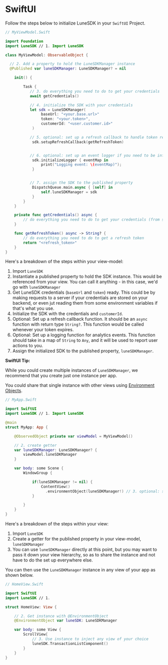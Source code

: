 # SwiftUI

Follow the steps below to initialize LuneSDK in your `SwiftUI` Project.

```swift
// MyViewModel.Swift

import Foundation
import LuneSDK // 1. Import LuneSDK

class MyViewModel: ObservableObject {

  // 2. Add a property to hold the LuneSDKManager instance
  @Published var luneSDKManager: LuneSDKManager? = nil

    init() {

        Task {
           // 3. do everything you need to do to get your credentials
           await getCredentials()

           // 4. initialize the SDK with your credentials
           let sdk = LuneSDKManager(
                baseUrl: "<your.base.url>"
                token: "<your.token>",
                customerId: "<user.customer.id>"
            )

           // 5. optional: set up a refresh callback to handle token refresh
            sdk.setupRefreshCallback(getRefreshToken)


           // 6. optional: set up an event logger if you need to be informed about user actions in the SDK (for analytics)
            sdk.initializeLogger { eventMap in
                print("Logging event: \(eventMap)");
            }


           // 7. assign the SDK to the published property
            DispatchQueue.main.async { [self] in
                self.luneSDKManager = sdk
            }
        }
    }

    private func getCredentials() async {
        // do everything you need to do to get your credentials (from server, or env, etc)
    }

    func getRefreshToken() async -> String? {
        // do everything you need to do to get a refresh token
        return "<refresh_token>"
    }
}
```

Here's a breakdown of the steps within your view-model:

1.  Import `LuneSDK`
2.  Instantiate a published property to hold the SDK instance. This
    would be referenced from your view. You can call it anything - in
    this case, we'd go with `luneSDKManager`
3.  Get LuneSDK credentials (`baseUrl` and `token`) ready. This could be
    by making requests to a server if your credentials are stored on
    your backend, or even jut reading them from some environment
    variables if that's what you use.
4.  Initialize the SDK with the credentials and `customerId`.
5.  Optional: Set up a refresh callback function. It should be an
    `async` function with return type `String?`. This function would be
    called whenever your token expires.
6.  Optional: Set up a logging function for analytics events. This
    function should take in a map of `String` to `Any`, and it will be
    used to report user actions to you.
7.  Assign the initialized SDK to the published property,
    `luneSDKManager`.

**SwiftUI Tip:**

While you could create multiple instances of `LuneSDKManager`, we
recommend that you create just one instance per app.

You could share that single instance with other views using [Environment
Objects](https://developer.apple.com/documentation/swiftui/managing-model-data-in-your-app#:~:text=Share%20an%20object%20throughout%20your%20app).

```swift
// MyApp.Swift

import SwiftUI
import LuneSDK // 1. Import LuneSDK

@main
struct MyApp: App {

    @ObservedObject private var viewModel = MyViewModel()

    // 2. create getter
    var luneSDKManager: LuneSDKManager? {
        viewModel.luneSDKManager
    }

    var body: some Scene {
        WindowGroup {

            if(luneSDKManager != nil) {
                ContentView()
                  .environmentObject(luneSDKManager!) // 3. optional: share instance with other views in the app's hierarchy
            }

        }
    }
}
```

Here's a breakdown of the steps within your view:

1.  Import `LuneSDK`
2.  Create a getter for the published property in your view-model,
    `luneSDKManager`
3.  You can use `luneSDKManager` directly at this point, but you may
    want to pass it down your view hierarchy, so as to share the
    instance and not have to do the set up everywhere else.

You can then use the `LuneSDKManager` instance in any view of your app
as shown below.

```swift
// HomeView.Swift

import SwiftUI
import LuneSDK // 1.

struct HomeView: View {

    // 2. Get instance with @EnvironmentObject
    @EnvironmentObject var luneSDK: LuneSDKManager

    var body: some View {
        ScrollView{
            // 3. Use instance to inject any view of your choice
            luneSDK.TransactionListComponent()
        }
    }
}
```
